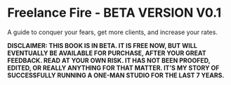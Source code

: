 # Freelance Fire - BETA VERSION V0.1
A guide to conquer your fears, get more clients, and increase your rates.

**DISCLAIMER: THIS BOOK IS IN BETA. IT IS FREE NOW, BUT WILL EVENTUALLY BE AVAILABLE FOR PURCHASE, AFTER YOUR GREAT FEEDBACK. READ AT YOUR OWN RISK. IT HAS NOT BEEN PROOFED, EDITED, OR REALLY ANYTHING FOR THAT MATTER. IT’S MY STORY OF SUCCESSFULLY RUNNING A ONE-MAN STUDIO FOR THE LAST 7 YEARS.**